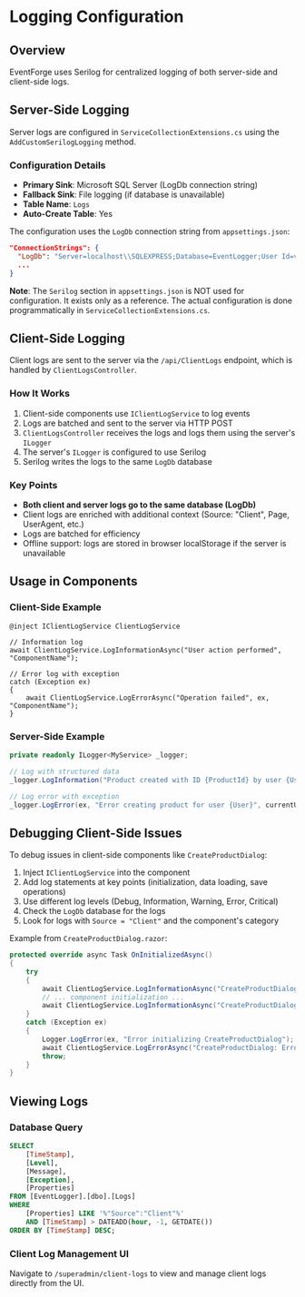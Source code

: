 # Logging Configuration

## Overview

EventForge uses Serilog for centralized logging of both server-side and client-side logs.

## Server-Side Logging

Server logs are configured in `ServiceCollectionExtensions.cs` using the `AddCustomSerilogLogging` method.

### Configuration Details

- **Primary Sink**: Microsoft SQL Server (LogDb connection string)
- **Fallback Sink**: File logging (if database is unavailable)
- **Table Name**: `Logs`
- **Auto-Create Table**: Yes

The configuration uses the `LogDb` connection string from `appsettings.json`:

```json
"ConnectionStrings": {
  "LogDb": "Server=localhost\\SQLEXPRESS;Database=EventLogger;User Id=vsapp;Password=pass123!;TrustServerCertificate=True;",
  ...
}
```

**Note**: The `Serilog` section in `appsettings.json` is NOT used for configuration. It exists only as a reference. The actual configuration is done programmatically in `ServiceCollectionExtensions.cs`.

## Client-Side Logging

Client logs are sent to the server via the `/api/ClientLogs` endpoint, which is handled by `ClientLogsController`.

### How It Works

1. Client-side components use `IClientLogService` to log events
2. Logs are batched and sent to the server via HTTP POST
3. `ClientLogsController` receives the logs and logs them using the server's `ILogger`
4. The server's `ILogger` is configured to use Serilog
5. Serilog writes the logs to the same `LogDb` database

### Key Points

- **Both client and server logs go to the same database (LogDb)**
- Client logs are enriched with additional context (Source: "Client", Page, UserAgent, etc.)
- Logs are batched for efficiency
- Offline support: logs are stored in browser localStorage if the server is unavailable

## Usage in Components

### Client-Side Example

```razor
@inject IClientLogService ClientLogService

// Information log
await ClientLogService.LogInformationAsync("User action performed", "ComponentName");

// Error log with exception
catch (Exception ex)
{
    await ClientLogService.LogErrorAsync("Operation failed", ex, "ComponentName");
}
```

### Server-Side Example

```csharp
private readonly ILogger<MyService> _logger;

// Log with structured data
_logger.LogInformation("Product created with ID {ProductId} by user {User}", product.Id, currentUser);

// Log error with exception
_logger.LogError(ex, "Error creating product for user {User}", currentUser);
```

## Debugging Client-Side Issues

To debug issues in client-side components like `CreateProductDialog`:

1. Inject `IClientLogService` into the component
2. Add log statements at key points (initialization, data loading, save operations)
3. Use different log levels (Debug, Information, Warning, Error, Critical)
4. Check the `LogDb` database for the logs
5. Look for logs with `Source = "Client"` and the component's category

Example from `CreateProductDialog.razor`:

```csharp
protected override async Task OnInitializedAsync()
{
    try
    {
        await ClientLogService.LogInformationAsync("CreateProductDialog: Opening dialog", "CreateProductDialog");
        // ... component initialization ...
        await ClientLogService.LogInformationAsync("CreateProductDialog: Dialog opened successfully", "CreateProductDialog");
    }
    catch (Exception ex)
    {
        Logger.LogError(ex, "Error initializing CreateProductDialog");
        await ClientLogService.LogErrorAsync("CreateProductDialog: Error during initialization", ex, "CreateProductDialog");
        throw;
    }
}
```

## Viewing Logs

### Database Query

```sql
SELECT 
    [TimeStamp],
    [Level],
    [Message],
    [Exception],
    [Properties]
FROM [EventLogger].[dbo].[Logs]
WHERE 
    [Properties] LIKE '%"Source":"Client"%'
    AND [TimeStamp] > DATEADD(hour, -1, GETDATE())
ORDER BY [TimeStamp] DESC;
```

### Client Log Management UI

Navigate to `/superadmin/client-logs` to view and manage client logs directly from the UI.
